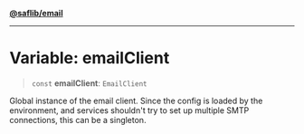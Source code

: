 [**@saflib/email**](../index.md)

***

# Variable: emailClient

> `const` **emailClient**: `EmailClient`

Global instance of the email client. Since the config is loaded by the
environment, and services shouldn't try to set up multiple SMTP connections,
this can be a singleton.
